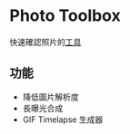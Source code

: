 # Photo Toolbox

快速確認照片的[工具](https://yanagiragi.github.io/vue-photo-toolbox/#/)

## 功能

* 降低圖片解析度
* 長曝光合成
* GIF Timelapse 生成器
